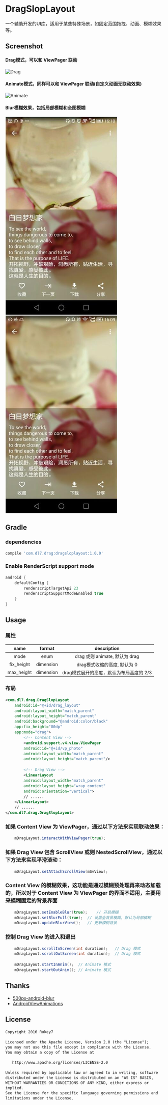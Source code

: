 # DragSlopLayout
一个辅助开发的UI库，适用于某些特殊场景，如固定范围拖拽、动画、模糊效果等。

Screenshot
---

#### Drag模式，可以和 ViewPager 联动
![Drag](https://github.com/Rukey7/AndroidCommon/blob/master/ScreenShot/DragSlopLayout/drag.gif)

#### Animate模式，同样可以和 ViewPager 联动(自定义动画无联动效果)
![Animate](https://github.com/Rukey7/AndroidCommon/blob/master/ScreenShot/DragSlopLayout/animate.gif)

#### Blur模糊效果，包括局部模糊和全图模糊
![Local Blur](https://github.com/Rukey7/AndroidCommon/blob/master/ScreenShot/DragSlopLayout/local.jpg)  ![Full Blur](https://github.com/Rukey7/AndroidCommon/blob/master/ScreenShot/DragSlopLayout/full.jpg)

Gradle
---

### dependencies
```groovy
compile 'com.dl7.drag:dragsloplayout:1.0.0'
```
### Enable RenderScript support mode
```groovy
android {
    defaultConfig {
        renderscriptTargetApi 23
        renderscriptSupportModeEnabled true
    }
}
```

Usage
---

### 属性
|name|format|description|
|:---:|:---:|:---:|
| mode | enum | drag 或则 animate, 默认为 drag
| fix_height | dimension | drag模式收缩的高度, 默认为 0
| max_height | dimension | drag模式展开的高度，默认为布局高度的 2/3

### 布局
```xml
<com.dl7.drag.DragSlopLayout
	android:id="@+id/drag_layout"
	android:layout_width="match_parent"
	android:layout_height="match_parent"
	android:background="@android:color/black"
	app:fix_height="80dp"
	app:mode="drag">
		<!-- Content View -->
		<android.support.v4.view.ViewPager
		android:id="@+id/vp_photo"
		android:layout_width="match_parent"
		android:layout_height="match_parent"/>
		
		<!-- Drag View -->
		<LinearLayout
		android:layout_width="match_parent"
		android:layout_height="wrap_content"
		android:orientation="vertical">
		// ......
	</LinearLayout>
	// ......
</com.dl7.drag.DragSlopLayout>
```
	
### 如果 Content View 为 ViewPager，通过以下方法来实现联动效果：
```java
    mDragLayout.interactWithViewPager(true);
```
### 如果 Drag View 包含 ScrollView 或则 NestedScrollView，通过以下方法来实现平滑滚动：
```java
    mDragLayout.setAttachScrollView(mSvView);
```
### Content View 的模糊效果，这功能是通过模糊预处理再来动态加载的，所以对于 Content View  为 ViewPager 的界面不适用，主要用来模糊固定的背景界面
```java
    mDragLayout.setEnableBlur(true);	// 开启模糊
    mDragLayout.setBlurFull(true);	// 设置全背景模糊，默认为局部模糊
    mDragLayout.updateBlurView();	// 更新模糊背景
```
### 控制 Drag View 的进入和退出
```java
    mDragLayout.scrollInScreen(int duration);	// Drag 模式
    mDragLayout.scrollOutScreen(int duration);	// Drag 模式

    mDragLayout.startInAnim();	// Animate 模式
    mDragLayout.startOutAnim();	// Animate 模式
```
    
Thanks
---

- [500px-android-blur](https://github.com/500px/500px-android-blur)
- [AndroidViewAnimations](https://github.com/daimajia/AndroidViewAnimations)
    
License
-------

    Copyright 2016 Rukey7

    Licensed under the Apache License, Version 2.0 (the "License");
    you may not use this file except in compliance with the License.
    You may obtain a copy of the License at

       http://www.apache.org/licenses/LICENSE-2.0

    Unless required by applicable law or agreed to in writing, software
    distributed under the License is distributed on an "AS IS" BASIS,
    WITHOUT WARRANTIES OR CONDITIONS OF ANY KIND, either express or implied.
    See the License for the specific language governing permissions and
    limitations under the License.
